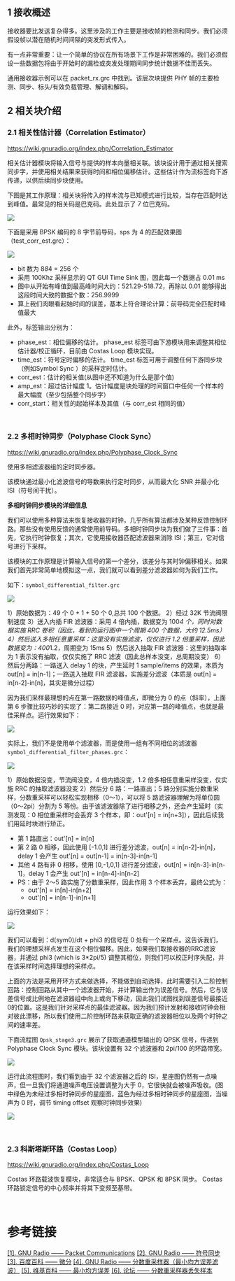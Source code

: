 

## 1 接收概述

接收器要比发送复杂得多。这里涉及的工作主要是接收帧的检测和同步。我们必须假设帧以潜在随机时间间隔的突发形式传入。

有一点非常重要：让一个简单的协议在所有场景下工作是非常困难的。我们必须假设一些数据包将由于开始时的漏检或突发处理期间同步统计数据不佳而丢失。

通用接收器示例可以在 packet_rx.grc 中找到。该层次块提供 PHY 帧的主要检测、同步、标头/有效负载管理、解调和解码。


## 2 相关块介绍
### 2.1 相关性估计器（Correlation Estimator）

https://wiki.gnuradio.org/index.php/Correlation_Estimator

相关估计器模块将输入信号与提供的样本向量相关联。该块设计用于通过相关搜索同步字，并使用相关结果来获得时间和相位偏移估计。这些估计作为流标签向下游传递，以供后续同步块使用。

下图是其工作原理：相关块将传入的样本流与已知模式进行比较，当存在匹配时达到峰值。最常见的相关码是巴克码。此处显示了 7 位巴克码。


![][p1]

下面是采用 BPSK 编码的 8 字节前导码，sps 为 4 的匹配效果图（test_corr_est.grc）：

![][p2]

- bit 数为 8*8*4 = 256 个
- 采用 100Khz 采样显示的 QT GUI Time Sink 图，因此每一个数据占 0.01 ms
- 图中从开始有峰值到最高峰时间大约：521.29-518.72，再除以 0.01 能够得出这段时间大致的数据个数：256.9999
- 算上我们肉眼看起始时间的误差，基本上符合理论计算：前导码完全匹配时峰值最大

此外，标签输出分别为：

- phase_est：相位偏移的估计。 phase_est 标签可由下游模块用来调整其相位估计器/校正循环，目前由 Costas Loop 模块实现。
- time_est：符号定时偏移的估计。 time_est 标签可用于调整任何下游同步块（例如Symbol Sync ）的采样定时估计。
- corr_est：估计的相关值(从图中还不知道为什么是那个值)
- amp_est：超过估计幅度 1。估计幅度是块处理的时间窗口中任何一个样本的最大幅度（至少包括整个同步字）
- corr_start：相关性的起始样本及其值（与 corr_est 相同的值）

</br>

### 2.2 多相时钟同步（Polyphase Clock Sync）

https://wiki.gnuradio.org/index.php/Polyphase_Clock_Sync

使用多相滤波器组的定时同步器。

该模块通过最小化滤波信号的导数来执行定时同步，从而最大化 SNR 并最小化 ISI（符号间干扰）。

**多相时钟同步模块的详细信息**

我们可以使用多种算法来恢复接收器的时钟，几乎所有算法都涉及某种反馈控制环路。那些没有使用反馈的通常使用前导码。多相时钟同步块为我们做了三件事：首先，它执行时钟恢复；其次，它使用接收器匹配滤波器来消除 ISI；第三，它对信号进行下采样。

该模块的工作原理是计算输入信号的第一个差分，该差分与其时钟偏移相关。如果我们首先非常简单地模拟这一点，我们就可以看到差分滤波器如何为我们工作。

如下：`symbol_differential_filter.grc`

![][p3]

1）原始数据为：49 个 0 + 1 + 50 个 0,总共 100 个数据。
2）经过 32K 节流阀限制速度
3）送入内插 FIR 滤波器：采用 4 倍内插，数据变为 100*4 个，同时对数据实施 RRC 卷积（因此，看到的运行图中一个周期 400 个数据，大约 12.5ms）
4）然后送入多相任意重采样：这里没有实施滤波，仅仅进行 1.2 倍重采样，因此数据变为：400*1.2，周期变为 15ms
5）然后送入抽取 FIR 滤波器：这里的抽取率为 1 表示没有抽取，仅仅实施了 RRC 滤波（因此总样本没变，总周期没变）
6）然后分两路：一路送入 delay 1 的块，产生延时 1 sample/items 的效果，本质为 out[n] = in[n-1]；一路送入抽取 FIR 滤波器，实施差分滤波（本质是 out[n] = in[n-2]-in[n]，其实是微分过程）

因为我们采样最理想的点在第一路数据的峰值点，即微分为 0 的点（斜率），上面第 6 步骤比较巧妙的实现了：第二路接近 0 时，对应第一路的峰值点，也就是最佳采样点。运行效果如下：

![][p4]

实际上，我们不是使用单个滤波器，而是使用一组有不同相位的滤波器 `symbol_differential_filter_phases.grc`：

![][p5]

1）原始数据没变，节流阀没变，4 倍内插没变，1.2 倍多相任意重采样没变，仅实施 RRC 的抽取滤波器没变
2）然后分 6 路：一路直出；5 路分别实施分数重采样，分数重采样可以轻松实现相移（0～1），可以将 5 路滤波器理解为将单位圆（0～2pi）分割为 5 等份。由于该滤波器除了进行相移之外，还会产生延时（实测发现：0 相位重采样时会丢弃 3 个样本，即：out'[n] = in[n+3]），因此后续我们用延时块进行矫正。
- 第 1 路直出：out'[n] = in[n]
- 第 2 路 0 相移，因此使用 [-1.0,1] 进行差分滤波，out[n] = in[n-2]-in[n]，delay 1 会产生 out'[n] = out[n-1] = in[n-3]-in[n-1]
- 其他 4 路有非 0 相移，使用 [0,-1,0,1] 进行差分滤波，out[n] = in[n-3]-in[n-1]，delay 1 会产生 out'[n] = in[n-4]-in[n-2]
- PS：由于 2～5 路实施了分数重采样，因此作用 3 个样本丢弃，最终公式为：
	- out'[n] = in[n]-in[n+2]
	- out'[n] = in[n-1]-in[n+1]

运行效果如下：

![][p6]

我们可以看到：d(sym0)/dt + phi3 的信号在 0 处有一个采样点。这告诉我们，我们的理想采样点发生在这个相位偏移。因此，如果我们取接收器的RRC滤波器，并通过 phi3 (which is 3*2pi/5) 调整其相位，则我们可以校正时序失配，并在该采样时间选择理想的采样点。

上面的方法是采用开环方式来做选择，不能做到自动选择，此时需要引入二阶控制回路：控制回路从其中一个滤波器开始，并计算输出作为误差信号。然后，它与误差信号成比例地在滤波器组中向上或向下移动，因此我们试图找到误差信号最接近0的位置。这是我们针对采样点的最佳滤波器。因为我们预计发射和接收时钟会相对彼此漂移，所以我们使用二阶控制环路来获取正确的滤波器相位以及两个时钟之间的速率差。

下面流程图 `Qpsk_stage3.grc` 展示了获取通道模型输出的 QPSK 信号，传递到 Polyphase Clock Sync 模块。该块设置有 32 个滤波器和 2pi/100 的环路带宽。

![][p7]

运行此流程图时，我们看到由于 32 个滤波器之后的 ISI，星座图仍然有一点噪声，但一旦我们将通道噪声电压设置调整为大于 0，它很快就会被噪声吸收。(图中绿色为未经过多相时钟同步的星座图，蓝色为经过多相时钟同步的星座图，当噪声为 0 时，调节 timing offset 观察时钟同步效果)

![][p8]


</br>



### 2.3 科斯塔斯环路（Costas Loop）

https://wiki.gnuradio.org/index.php/Costas_Loop

Costas 环路载波恢复模块，非常适合与 BPSK、QPSK 和 8PSK 同步。 Costas 环路锁定信号的中心频率并将其下变频至基带。



</br>



# 参考链接


[[1]. GNU Radio —— Packet Communications][#1]
[[2]. GNU Radio —— 符号同步][#2]
[[3]. 百度百科 —— 微分][#3]
[[4]. GNU Radio —— 分数重采样器（最小均方误差滤波）][#4]
[[5]. 维基百科 —— 最小均方误差][#5]
[[6]. 论坛 —— 分数重采样器丢失样本][#6]


[#1]:https://www.gnuradio.org/doc/doxygen/page_packet_comms.html
[#2]:https://wiki.gnuradio.org/index.php/Symbol_Sync
[#3]:https://baike.baidu.com/item/%E5%BE%AE%E5%88%86/317988?fr=ge_ala
[#4]:https://wiki.gnuradio.org/index.php/Fractional_Resampler
[#5]:https://en.wikipedia.org/wiki/Minimum_mean_square_error
[#6]:https://discuss-gnuradio.gnu.narkive.com/P9K43igR/fractional-resampler-discards-samples

[p1]:https://tuchuang.beautifulzzzz.com:3000/?path=/df/3cf09df390b654b11b2e913b24fd2f.gif
[p2]:https://tuchuang.beautifulzzzz.com:3000/?path=/c6/8ec1f9ad8c5896f7d163eb321be6b9.png
[p3]:https://tuchuang.beautifulzzzz.com:3000/?path=/18/cfe7953e913a43a349db123c242e99.png
[p4]:https://tuchuang.beautifulzzzz.com:3000/?path=/62/d78ffa73c8e216477f60a2a7d5539f.png
[p5]:https://tuchuang.beautifulzzzz.com:3000/?path=/39/fa74efd0e77a1b2c5810787ef12179.png
[p6]:https://tuchuang.beautifulzzzz.com:3000/?path=/4c/0b1b34474088d50e45c2d67823682f.png
[p7]:https://tuchuang.beautifulzzzz.com:3000/?path=/61/a3c3191087341f6b6c9158d45528bb.png
[p8]:https://tuchuang.beautifulzzzz.com:3000/?path=/22/daa45131de51c558e2b8bec5631f89.png


